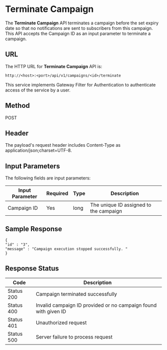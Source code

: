 
# Terminate Campaign

The **Terminate Campaign** API terminates a campaign before the set expiry date so that no notifications are sent to subscribers from this campaign. This API accepts the Campaign ID as an input parameter to terminate a campaign.

## URL

The HTTP URL for **Terminate Campaign** API is:

```
http://<host>:<port>/api/v1/campaigns/<id>/terminate
```

This service implements Gateway Filter for Authentication to authenticate access of the service by a user.

## Method

POST

## Header

The payload's request header includes Content-Type as application/json;charset=UTF-8.

## Input Parameters

The following fields are input parameters:

| Input Parameter | Required | Type | Description                            |
| --------------- | -------- | ---- | -------------------------------------- |
| Campaign ID     | Yes      | long | The unique ID assigned to the campaign |

## Sample Response

```
{
"id" : "3",
"message" : "Campaign execution stopped successfully. "
}
```

## Response Status

| Code       | Description                                                     |
| ---------- | --------------------------------------------------------------- |
| Status 200 | Campaign terminated successfully                                |
| Status 400 | Invalid campaign ID provided or no campaign found with given ID |
| Status 401 | Unauthorized request                                            |
| Status 500 | Server failure to process request                               |
